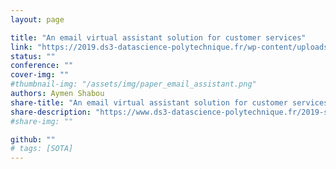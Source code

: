 ```yaml
---
layout: page

title: "An email virtual assistant solution for customer services"
link: "https://2019.ds3-datascience-polytechnique.fr/wp-content/uploads/2019/06/DS3-056_2019.pdf"
status: ""
conference: ""
cover-img: ""
#thumbnail-img: "/assets/img/paper_email_assistant.png"
authors: Aymen Shabou
share-title: "An email virtual assistant solution for customer services"
share-description: "https://www.ds3-datascience-polytechnique.fr/2019-sub/wp-content/uploads/2019/06/DS3-056_2019.pdf"
#share-img: ""

github: ""
# tags: [SOTA]
---
```

